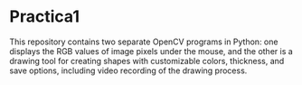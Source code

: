# Practica1
This repository contains two separate OpenCV programs in Python: one displays the RGB values of image pixels under the mouse, and the other is a drawing tool for creating shapes with customizable colors, thickness, and save options, including video recording of the drawing process.
